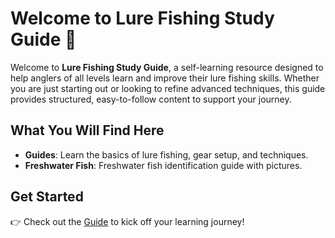 # Welcome to Lure Fishing Study Guide 🎣

Welcome to **Lure Fishing Study Guide**, a self-learning resource designed to help anglers of all levels learn and improve their lure fishing skills. Whether you are just starting out or looking to refine advanced techniques, this guide provides structured, easy-to-follow content to support your journey.  

## What You Will Find Here
- **Guides**: Learn the basics of lure fishing, gear setup, and techniques.
- **Freshwater Fish**: Freshwater fish identification guide with pictures.
 

## Get Started
👉 Check out the [Guide](guide/how_to_use_the_guide.md) to kick off your learning journey!  
